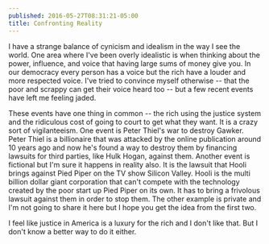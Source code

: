 ```yaml
---
published: 2016-05-27T08:31:21-05:00
title: Confronting Reality
---
```

I have a strange balance of cynicism and idealism in the way I see the world. One area where I've been overly idealistic is when thinking about the power, influence, and voice that having large sums of money give you. In our democracy every person has a voice but the rich have a louder and more respected voice. I've tried to convince myself otherwise -- that the poor and scrappy can get their voice heard too -- but a few recent events have left me feeling jaded.

These events have one thing in common -- the rich using the justice system and the ridiculous cost of going to court to get what they want. It is a crazy sort of vigilanteeism. One event is Peter Thiel's war to destroy Gawker. Peter Thiel is a billionaire that was attacked by the online publication around 10 years ago and now he's found a way to destroy them by financing lawsuits for third parties, like Hulk Hogan, against them. Another event is fictional but I'm sure it happens in reality also. It is the lawsuit that Hooli brings against Pied Piper on the TV show Silicon Valley. Hooli is the multi billion dollar giant corporation that can't compete with the technology created by the poor start up Pied Piper on its own. It has to bring a frivolous lawsuit against them in order to stop them. The other example is private and I'm not going to share it here but I hope you get the idea from the first two.

I feel like justice in America is a luxury for the rich and I don't like that. But I don't know a better way to do it either.